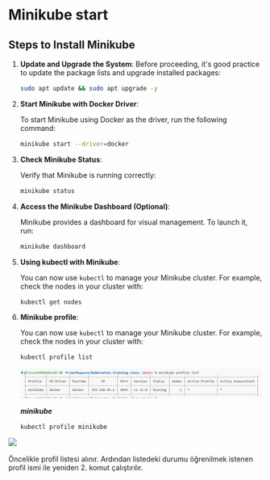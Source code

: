 # Minikube start

## Steps to Install Minikube

1. **Update and Upgrade the System**:
   Before proceeding, it's good practice to update the package lists and upgrade installed packages:

   ```bash
   sudo apt update && sudo apt upgrade -y
   ```

2. **Start Minikube with Docker Driver**:
   
   To start Minikube using Docker as the driver, run the following command:
   
   ```bash
   minikube start --driver=docker
   ```

3. **Check Minikube Status**:
   
   Verify that Minikube is running correctly:
   
   ```bash
   minikube status
   ```

4. **Access the Minikube Dashboard (Optional)**:
   
   Minikube provides a dashboard for visual management. To launch it, run:
   
   ```bash
   minikube dashboard
   ```

5. **Using kubectl with Minikube**:
   
   You can now use `kubectl` to manage your Minikube cluster. For example, check the nodes in your cluster with:
   
   ```bash
   kubectl get nodes
   ```

6. **Minikube profile**:
   
   You can now use `kubectl` to manage your Minikube cluster. For example, check the nodes in your cluster with:
   
   ```bash
   kubectl profile list
   ```   

   ![](./images/minikube-profile-list.png)

   ***minikube***

      ```bash
   kubectl profile minikube
   ```

![](./images/minikube-profile-minikube.png)

   Öncelikle profil listesi alınır. Ardından listedeki durumu öğrenilmek istenen profil ismi ile yeniden 2. komut çalıştırılır.
   